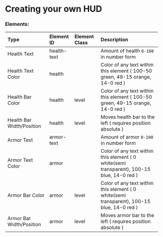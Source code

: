 # Creating your own HUD

### Elements:
Type | Element ID | Element Class | Description
:-- | :-- | :-- | :--
Health Text | health-text |  | Amount of health `0-100` in number form
Health Text Color | health |  | Color of any text within this element ( 100-50 green, 49-15 orange, 14-0 red )
Health Bar Color | health | level | Color of any text within this element ( 100-50 green, 49-15 orange, 14-0 red )
Health Bar Width/Position | health | level | Moves health bar to the left ( requires position absolute )
Armor Text | armor-text |  | Amount of armor `0-100` in number form
Armor Text Color | armor |  | Color of any text within this element ( 0 white(semi transparent), 100-15 blue, 14-0 red )
Armor Bar Color | armor | level | Color of any text within this element ( 0 white(semi transparent), 100-15 blue, 14-0 red )
Armor Bar Width/Position | armor | level | Moves armor bar to the left ( requires position absolute )